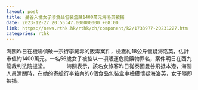 ```yaml
---
layout: post
title: 曼谷入境女子涉食品包裝盒藏1400萬元海洛英被捕
date: 2023-12-27 20:55:47.000000000 +08:00
link: https://news.rthk.hk/rthk/ch/component/k2/1733977-20231227.htm
categories: rthk
---
```


海關昨日在機場偵破一宗行李藏毒的販毒案件，檢獲約18公斤懷疑海洛英，估計市值約1400萬元。一名56歲女子被控以一項販運危險藥物罪名，案件明日在西九龍裁判法院提堂。
　　　
海關表示，該名女旅客昨日從泰國曼谷飛抵本港，海關人員清關時，在她的寄艙行李箱內的6個食品包裝盒中檢獲懷疑海洛英，女子隨即被捕。
